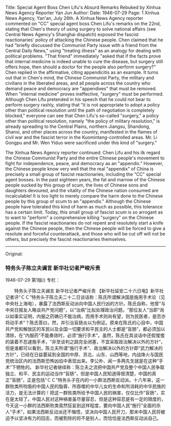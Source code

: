 Title: Special Agent Boss Chen Lifu's Absurd Remarks Rebuked by Xinhua News Agency Reporter Yan Jun
Author:
Date: 1946-07-29
Page: 1
Xinhua News Agency, Yan'an, July 26th. A Xinhua News Agency reporter commented on "CC" special agent boss Chen Lifu's remarks on the 22nd, stating that Chen's theory of using surgery to solve national affairs (see Central News Agency's Shanghai dispatch) exposed the fascist reactionaries' policy of attacking the Chinese people. Chen claimed that he had "briefly discussed the Communist Party issue with a friend from the Central Daily News," using "treating illness" as an analogy for dealing with political problems. "That friend" immediately "asked that if the facts prove that internal medicine is indeed unable to cure the disease, but surgery still offers hope, then should a doctor for the people also perform surgery?" Chen replied in the affirmative, citing appendicitis as an example. It turns out that in Chen's mind, the Chinese Communist Party, the military and civilians in the liberated areas, and all people across the country who demand peace and democracy are "appendixes" that must be removed. When "internal medicine" proves ineffective, "surgery" must be performed. Although Chen Lifu pretended in his speech that he could not bear to perform surgery rashly, stating that "it is not appropriate to adopt a policy other than political resolution until the path of negotiation is completely blocked," everyone can see that Chen Lifu's so-called "surgery," a policy other than political resolution, namely "the policy of military resolution," is already spreading to the Central Plains, northern Jiangsu, Shandong, Shanxi, and other places across the country, manifested in the flames of civil war and the fascist terror in the Kuomintang-controlled areas. Mr. Li Gongpu and Mr. Wen Yiduo were sacrificed under this kind of "surgery."

The Xinhua News Agency reporter continued: Chen Lifu and his ilk regard the Chinese Communist Party and the entire Chinese people's movement to fight for independence, peace, and democracy as an "appendix." However, the Chinese people know very well that the real "appendix" of China is precisely a small group of fascist reactionaries, including the "CC" special agent bosses. In the past eighteen years, the fat and marrow of the Chinese people sucked by this group of scum, the lives of Chinese sons and daughters devoured, and the vitality of the Chinese nation consumed are incalculable! It is too light to merely compare the harm done to the Chinese people by this group of scum to an "appendix." Although the Chinese people have tolerated this kind of harm as much as possible, this tolerance has a certain limit. Today, this small group of fascist scum is so arrogant as to want to "perform" a comprehensive killing "surgery" on the Chinese people. If the fascist reactionaries do not repent and resolutely start a knife against the Chinese people, then the Chinese people will be forced to give a resolute and forceful counterattack, and those who will be cut off will not be others, but precisely the fascist reactionaries themselves.



<hr /> 

Original: 


### 特务头子陈立夫谰言  新华社记者严峻斥责

1946-07-29
第1版()
专栏：

　　特务头子陈立夫谰言
    新华社记者严峻斥责
    【新华社延安二十六日电】新华社记者评“ＣＣ”特务头子陈立夫二十二日谈话称：陈氏所谓解决国是施用手术论（见中央社上海电），暴露了法西斯反动派向中国人民行凶的方针。陈氏自称，他曾“与中央日报友人略谈共产党问题”，以“治病”比拟处理政治问题。“那位友人”当即“询以如事实证明，内服之药确已不能治病，而用手术则尚有望，则为民医者，是否亦将动手术”？陈氏答曰，然，并引治盲肠炎以为例证。原来在陈氏的心目中，中国共产党和解放区的军民以及全国一切要求和平民主的人士都是“盲肠”，都必须加以清除，在“内服药”不能奏效时，必须“施行手术”。虽然，陈氏在其谈话中还假惺惺的装着不忍遽施手术，“非至谈判之路完全闭塞，不宜采取政治解决以外的方针”，但是谁都可以看到，陈立夫所谓“施行手术”、政治解决以外的方针即“武力解决的方针”，已经在日益蔓延到全国的中原、苏北、山东、山西等地，内战烽火与国民党统治区内的法西斯恐怖凶焰中表现出来。李公朴、闻一多两先生就是在这种“手术”下牺牲的。
    新华社记者继续称：陈立夫之流把中国共产党及整个中国人民争取独立、和平、民主的运动当作“盲肠”，但是中国人民知道得很清楚，中国的真正“盲肠”，正是包括“ＣＣ”特务头子在内的一小群法西斯反动派。十八年来，这一群败类所吮吸的中国人民的脂膏、所吞噬的中华儿女的生命和所消耗的中华民族的活力，是无法计算的！把这一群败类所给予中国人民的祸害，仅仅比作“盲肠”，实在是太轻了。中国人民对这种祸害虽尽量容忍，但是这种容忍是有一定的限度的，今天这一小群的法西斯败类竟然狂妄到这样程度，要向中国人民“施行”全面的杀人“手术”，如果法西斯反动派还不悔悟，坚决向中国人民开刀，那末中国人民将被迫予以坚决有力的回击，而被割除的将不是别人，而恰恰是法西斯反动派自己。
